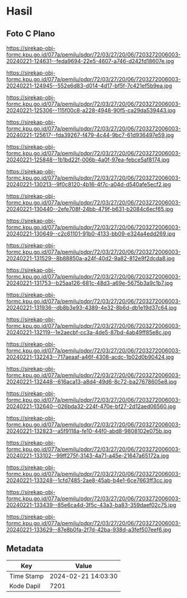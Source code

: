 # Hasil

## Foto C Plano

https://sirekap-obj-formc.kpu.go.id/077a/pemilu/pdpr/72/03/27/20/06/7203272006003-20240221-124631--feda9694-22e5-4607-a746-d242fd18607e.jpg

https://sirekap-obj-formc.kpu.go.id/077a/pemilu/pdpr/72/03/27/20/06/7203272006003-20240221-124945--552e6d83-d014-4d17-bf5f-7c421ef5b9ea.jpg

https://sirekap-obj-formc.kpu.go.id/077a/pemilu/pdpr/72/03/27/20/06/7203272006003-20240221-125306--115f00c8-a228-4948-90f5-ca29da539443.jpg

https://sirekap-obj-formc.kpu.go.id/077a/pemilu/pdpr/72/03/27/20/06/7203272006003-20240221-125617--fda39267-f479-4c44-9bc7-61d936497e59.jpg

https://sirekap-obj-formc.kpu.go.id/077a/pemilu/pdpr/72/03/27/20/06/7203272006003-20240221-125848--1b1bd22f-006b-4a0f-97ea-febce5af8174.jpg

https://sirekap-obj-formc.kpu.go.id/077a/pemilu/pdpr/72/03/27/20/06/7203272006003-20240221-130213--9f0c8120-4b16-4f7c-a04d-d540afe5ecf2.jpg

https://sirekap-obj-formc.kpu.go.id/077a/pemilu/pdpr/72/03/27/20/06/7203272006003-20240221-130440--2efe708f-24bb-479f-b631-b2084c6ecf65.jpg

https://sirekap-obj-formc.kpu.go.id/077a/pemilu/pdpr/72/03/27/20/06/7203272006003-20240221-130649--c2c61101-91b0-4133-bb09-e324a4edd269.jpg

https://sirekap-obj-formc.kpu.go.id/077a/pemilu/pdpr/72/03/27/20/06/7203272006003-20240221-131529--8b88850a-a24f-40d2-9a82-812e9f2dcda8.jpg

https://sirekap-obj-formc.kpu.go.id/077a/pemilu/pdpr/72/03/27/20/06/7203272006003-20240221-131753--b25aa126-681c-48d3-a69e-5675b3a9c1b7.jpg

https://sirekap-obj-formc.kpu.go.id/077a/pemilu/pdpr/72/03/27/20/06/7203272006003-20240221-131936--db8b3e93-4389-4e32-8b6d-db1e19d37c64.jpg

https://sirekap-obj-formc.kpu.go.id/077a/pemilu/pdpr/72/03/27/20/06/7203272006003-20240221-132119--1e2aecbf-cc3a-4de5-87bd-4ab49ff85e8c.jpg

https://sirekap-obj-formc.kpu.go.id/077a/pemilu/pdpr/72/03/27/20/06/7203272006003-20240221-132243--717aeaaf-a46f-4308-acdc-1b02d0b90424.jpg

https://sirekap-obj-formc.kpu.go.id/077a/pemilu/pdpr/72/03/27/20/06/7203272006003-20240221-132448--616aca13-a8d4-49d6-8c72-ba27678605e8.jpg

https://sirekap-obj-formc.kpu.go.id/077a/pemilu/pdpr/72/03/27/20/06/7203272006003-20240221-132640--026bda32-224f-470e-bf27-2d12aed06560.jpg

https://sirekap-obj-formc.kpu.go.id/077a/pemilu/pdpr/72/03/27/20/06/7203272006003-20240221-132823--a5f9118a-fe10-44f0-abd8-9808102e075b.jpg

https://sirekap-obj-formc.kpu.go.id/077a/pemilu/pdpr/72/03/27/20/06/7203272006003-20240221-133102--99ff275f-3143-4a71-a45e-21647a65172a.jpg

https://sirekap-obj-formc.kpu.go.id/077a/pemilu/pdpr/72/03/27/20/06/7203272006003-20240221-133248--1cfd7485-2ae8-45ab-b4e1-6ce7663ff3cc.jpg

https://sirekap-obj-formc.kpu.go.id/077a/pemilu/pdpr/72/03/27/20/06/7203272006003-20240221-133439--85e6ca4d-3f5c-43a3-ba83-359daef02c75.jpg

https://sirekap-obj-formc.kpu.go.id/077a/pemilu/pdpr/72/03/27/20/06/7203272006003-20240221-133629--87e8b0fa-2f7d-42ba-938d-a3fef507eef6.jpg


## Metadata

| Key        | Value               |
| ---------- | ------------------- |
| Time Stamp | 2024-02-21 14:03:30 |
| Kode Dapil | 7201                |



